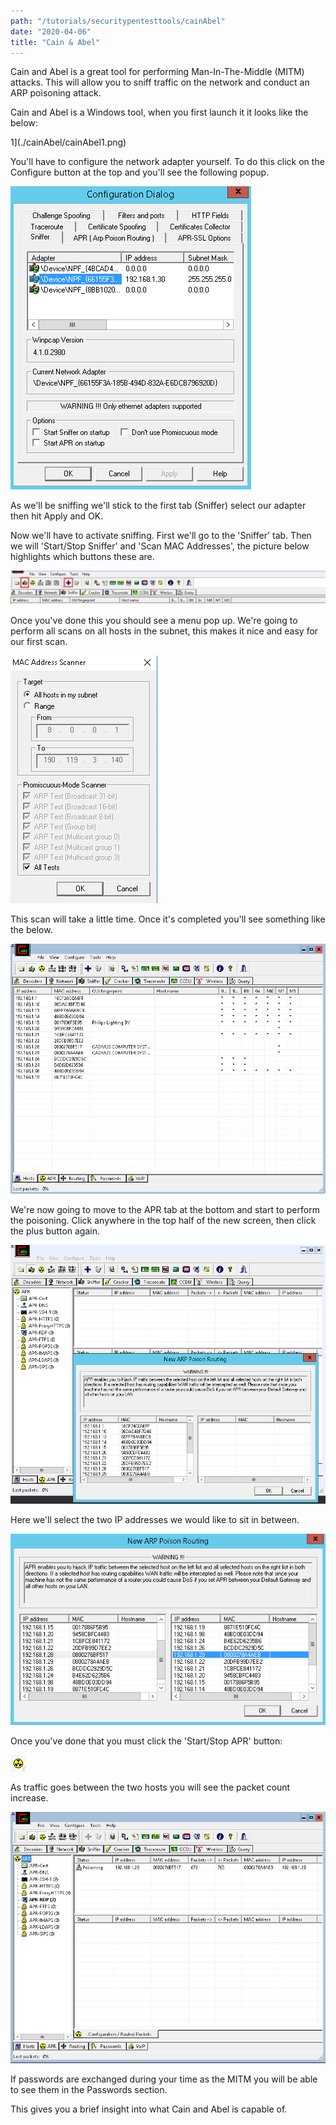 ```yaml
---
path: "/tutorials/securitypentesttools/cainAbel"
date: "2020-04-06"
title: "Cain & Abel"
---
```


Cain and Abel is a great tool for performing Man-In-The-Middle (MITM) attacks. This will allow you to sniff traffic on the network and conduct an ARP poisoning attack. 

Cain and Abel is a Windows tool, when you first launch it it looks like the below:

1](./cainAbel/cainAbel1.png)

You'll have to configure the network adapter yourself. To do this click on the Configure button at the top and you'll see the following popup.

![Cain&Abel 2](./cainAbel/cainAbel2.png)

As we'll be sniffing we'll stick to the first tab (Sniffer) select our adapter then hit Apply and OK.

Now we'll have to activate sniffing. First we'll go to the 'Sniffer' tab. Then we will 'Start/Stop Sniffer' and 'Scan MAC Addresses', the picture below highlights which buttons these are. 

![Cain&Abel 3](./cainAbel/cainAbel3.png)

Once you've done this you should see a menu pop up. We're going to perform all scans on all hosts in the subnet, this makes it nice and easy for our first scan. 

![Cain&Abel 4](./cainAbel/cainAbel4.png)

This scan will take a little time. Once it's completed you'll see something like the below.

![Cain&Abel 5](./cainAbel/cainAbel5.png)

We're now going to move to the APR tab at the bottom and start to perform the poisoning. Click anywhere in the top half of the new screen, then click the plus button again.

![Cain&Abel 6](./cainAbel/cainAbel6.png)

Here we'll select the two IP addresses we would like to sit in between.

![Cain&Abel 7](./cainAbel/cainAbel7.png)

Once you've done that you must click the 'Start/Stop APR' button:

![Cain&Abel 8](./cainAbel/cainAbel8.png)

As traffic goes between the two hosts you will see the packet count increase. 

![Cain&Abel 9](./cainAbel/cainAbel9.png)

If passwords are exchanged during your time as the MITM you will be able to see them in the Passwords section. 

This gives you a brief insight into what Cain and Abel is capable of.
